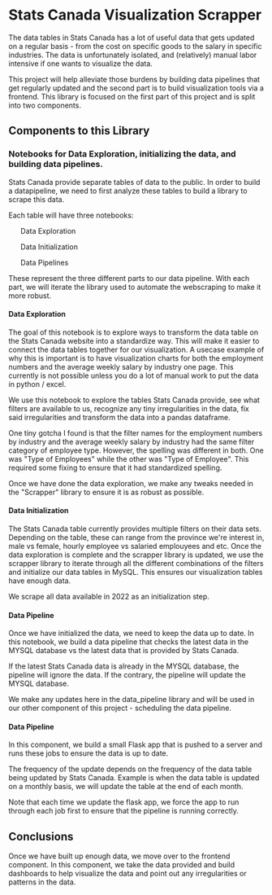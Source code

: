 <h1> Stats Canada Visualization Scrapper</h1>

The data tables in Stats Canada has a lot of useful data that gets updated on a regular basis - from the cost on specific goods to the salary in specific industries. The data is unfortunately isolated, and (relatively) manual labor intensive if one wants to visualize the data.

This project will help alleviate those burdens by building data pipelines that get regularly updated and the second part is to build visualization tools via a frontend. This library is focused on the first part of this project and is split into two components.

<h2> Components to this Library </h2>

<h3> Notebooks for Data Exploration, initializing the data, and building data pipelines. </h4>

Stats Canada provide separate tables of data to the public. In order to build a datapipeline, we need to first analyze these tables to build a library to scrape this data.

Each table will have three notebooks:

<ul> Data Exploration </ul>
<ul> Data Initialization </ul>
<ul> Data Pipelines </ul>

These represent the three different parts to our data pipeline. With each part, we will iterate the library used to automate the webscraping to make it more robust.

<h4> Data Exploration </h4>

The goal of this notebook is to explore ways to transform the data table on the Stats Canada website into a standardize way. This will make it easier to connect the data tables together for our visualization. A usecase example of why this is important is to have visualization charts for both the employment numbers and the average weekly salary by industry one page. This currently is not possible unless you do a lot of manual work to put the data in python / excel.

We use this notebook to explore the tables Stats Canada provide, see what filters are available to us, recognize any tiny irregularities in the data, fix said irregularities and transform the data into a pandas dataframe.

One tiny gotcha I found is that the filter names for the employment numbers by industry and the average weekly salary by industry had the same filter category of employee type. However, the spelling was different in both. One was "Type of Employees" while the other was "Type of Employee". This required some fixing to ensure that it had standardized spelling.

Once we have done the data exploration, we make any tweaks needed in the "Scrapper" library to ensure it is as robust as possible.

<h4> Data Initialization </h4>

The Stats Canada table currently provides multiple filters on their data sets. Depending on the table, these can range from the province we're interest in, male vs female, hourly employee vs salaried emplouyees and etc. Once the data exploration is complete and the scrapper library is updated, we use the scrapper library to iterate through all the different combinations of the filters and initialize our data tables in MySQL. This ensures our visualization tables have enough data.

We scrape all data available in 2022 as an initialization step.

<h4> Data Pipeline </h4>

Once we have initialized the data, we need to keep the data up to date. In this notebook, we build a data pipeline that checks the latest data in the MYSQL database vs the latest data that is provided by Stats Canada.

If the latest Stats Canada data is already in the MYSQL database, the pipeline will ignore the data. If the contrary, the pipeline will update the MYSQL database.

We make any updates here in the data_pipeline library and will be used in our other component of this project - scheduling the data pipeline.

<h4> Data Pipeline </h4>

In this component, we build a small Flask app that is pushed to a server and runs these jobs to ensure the data is up to date.

The frequency of the update depends on the frequency of the data table being updated by Stats Canada. Example is when the data table is updated on a monthly basis, we will update the table at the end of each month.

Note that each time we update the flask app, we force the app to run through each job first to ensure that the pipeline is running correctly.

<h2> Conclusions </h2>

Once we have built up enough data, we move over to the frontend component. In this component, we take the data provided and build dashboards to help visualize the data and point out any irregularities or patterns in the data.
